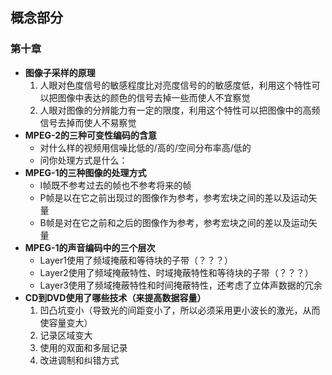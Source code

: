 
## 概念部分

### 第十章

- **图像子采样的原理**
	1. 人眼对色度信号的敏感程度比对亮度信号的的敏感度低，利用这个特性可以把图像中表达的颜色的信号去掉一些而使人不宜察觉
	2. 人眼对图像的分辨能力有一定的限度，利用这个特性可以把图像中的高频信号去掉而使人不易察觉
- **MPEG-2的三种可变性编码的含意**
	- 对什么样的视频用信噪比低的/高的/空间分布率高/低的
	- 问你处理方式是什么：
- **MPEG-1的三种图像的处理方式**
	- I帧既不参考过去的帧也不参考将来的帧
	- P帧是以在它之前出现过的图像作为参考，参考宏块之间的差以及运动矢量
	- B帧是对在它之前和之后的图像作为参考，参考宏块之间的差以及运动矢量
- **MPEG-1的声音编码中的三个层次**
	- Layer1使用了频域掩蔽和等待块的子带（？？？）
	- Layer2使用了频域掩蔽特性、时域掩蔽特性和等待块的子带（？？？）
	- Layer3使用了频域掩蔽特性和时间掩蔽特性，还考虑了立体声数据的冗余
- **CD到DVD使用了哪些技术（来提高数据容量）**
	1. 凹凸坑变小（导致光的间距变小了，所以必须采用更小波长的激光，从而使容量变大）
	2. 记录区域变大
	3. 使用的双面和多层记录
	4. 改进调制和纠错方式


